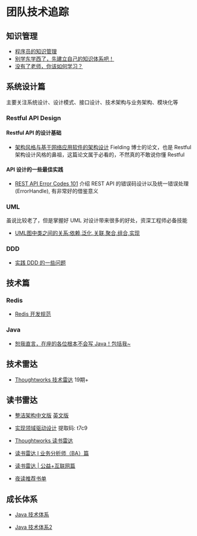 # 团队技术追踪

## 知识管理

- [程序员的知识管理](https://blog.xiaohansong.com/kownledge-Management.html)
- [别学东学西了，先建立自己的知识体系吧！](https://mp.weixin.qq.com/s?__biz=MjM5MjE5ODA4MA==&mid=2651618017&idx=1&sn=6d44b61a531f1773433f1b7a2ae97015&scene=2&srcid=0626vnAL4FLJp2dXmH4TyChx&from=timeline&isappinstalled=0#wechat_redirect)
- [没有了老师，你该如何学习？](http://insights.thoughtworkers.org/how-to-study-without-teacher/)

## 系统设计篇

主要关注系统设计、设计模式、接口设计、技术架构与业务架构、模块化等

### Restful API Design

#### Restful API 的设计基础

- [架构风格与基于网络应用软件的架构设计](https://static001.infoq.cn/resource/ebook/d8/d4/d81ffea1966b4926e64372829ec0e7d4.pdf)  Fielding 博士的论文，也是 Restful 架构设计风格的鼻祖，这篇论文属于必看的，不然真的不敢说你懂 Restful

#### API 设计的一些最佳实践

- [REST API Error Codes 101](https://blog.restcase.com/rest-api-error-codes-101/)   介绍 REST API 的错误码设计以及统一错误处理(ErrorHandle), 有非常好的借鉴意义

### UML

虽说比较老了，但是掌握好 UML 对设计带来很多的好处，资深工程师必备技能

- [UML图中类之间的关系:依赖,泛化,关联,聚合,组合,实现](https://www.cnblogs.com/firstcsharp/p/5327659.html)


### DDD

- [实践 DDD 的一些问题](https://time.geekbang.org/column/article/c6b2c4997bcd6221f751f8ddd90dc7b1/share?code=F-KYx7RR0i%2FOgFqYXVIBZXT%2FtfCGO7o1LaZa450aHxQ%3D&oss_token=f338335c03a6a87e)


## 技术篇

### Redis 

- [Redis 开发规范](https://mp.weixin.qq.com/s/lkQsOsqY3m4V_SCGksI_BQ)

### Java

- [恕我直言，在座的各位根本不会写 Java！包括我~](https://mp.weixin.qq.com/s/seVOch3w8GdDKyu0FDOw3g)

## 技术雷达

- [Thoughtworks 技术雷达](https://www.thoughtworks.com/cn/radar) 19期+

## 读书雷达

- [整洁架构中文版](https://github.com/wonderwater/clean_architecture_zh/blob/master/SUMMARY.md) [英文版](https://usermanual.wiki/Pdf/Clean20Architecture20A20Craftsmans20Guide20to20Software20Structure20and20Design.1054649711.pdf)

- [实现领域驱动设计](https://pan.baidu.com/s/1LFjuQdLpjVIJwMcF2iWS1g)  提取码: t7c9

- [Thoughtworks 读书雷达](https://mp.weixin.qq.com/s/72ztCkFDFGDh4zfl0UfeGw)
- [读书雷达 l 业务分析师（BA）篇](https://mp.weixin.qq.com/s/FxgQgjQh_Eprz5kI_DYvbg)
- [读书雷达 | 公益+互联网篇](https://mp.weixin.qq.com/s/wsD8B90TSE28P_3i9O-_eA)
- [夜读推荐书单](https://mp.weixin.qq.com/s/YryrFuCE7OYAJ3NYWsa-dA)

## 成长体系

- [Java 技术体系](images/java-arch.jpeg)

- [Java 技术体系2](images/java-arch2.jpeg)
